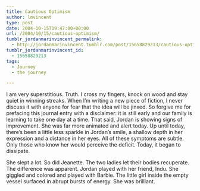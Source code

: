 ```yaml
---
title: Cautious Optimism
author: lmvincent
type: post
date: 2004-10-15T19:47:00+00:00
url: /2004/10/15/cautious-optimism/
tumblr_jordanmarinvincent_permalink:
  - http://jordanmarinvincent.tumblr.com/post/15658829213/cautious-optimism
tumblr_jordanmarinvincent_id:
  - 15658829213
tags:
  - Journey
  - the journey

---
```

I am very superstitious. Truth. I cross my fingers, knock on wood and stay quiet in winning streaks. When I&rsquo;m writing a new piece of fiction, I never discuss it with anyone for fear that the idea will be jinxed. So forgive me for prefacing this journal entry with a disclaimer: it is still early and our family is learning to take one day at a time. That said, Jordan is showing signs of improvement. She was far more animated and alert today. Up until today, there&rsquo;s been a little less sparkle in Jordan&rsquo;s smile, a shallow depth in her expression and a distance in her eyes. All of these symptoms are subtle. Only those who know her would perceive the deficit. Today, it began to dissipate.<a name="more"></a>

She slept a lot. So did Jeanette. The two ladies let their bodies recuperate. The difference was apparent. Jordan played with her friend, Indu. She giggled and colored and played with Barbie. The little girl inside the empty vessel surfaced in abrupt bursts of energy. She was brilliant.

<div class="blogger-post-footer">
  <img loading="lazy" width="1" height="1" src="https://blogger.googleusercontent.com/tracker/9039099668816362935-6246458963079136516?l=jordansjourney2.blogspot.com" alt="" />
</div>